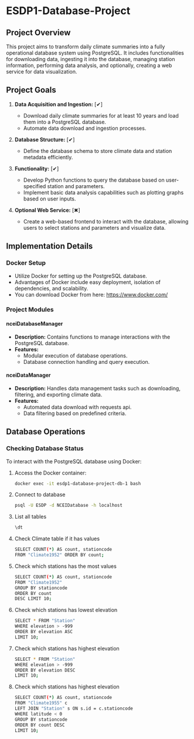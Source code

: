 # ESDP1-Database-Project

## Project Overview

This project aims to transform daily climate summaries into a fully operational database system using PostgreSQL. It
includes functionalities for downloading data, ingesting it into the database, managing station information, performing
data analysis, and optionally, creating a web service for data visualization.

## Project Goals

1. **Data Acquisition and Ingestion:** [✔]

    - Download daily climate summaries for at least 10 years and load them into a PostgreSQL database.
    - Automate data download and ingestion processes.

2. **Database Structure:** [✔]

    - Define the database schema to store climate data and station metadata efficiently.

3. **Functionality:** [✔]

    - Develop Python functions to query the database based on user-specified station and parameters.
    - Implement basic data analysis capabilities such as plotting graphs based on user inputs.

4. **Optional Web Service:** [✖]
    - Create a web-based frontend to interact with the database, allowing users to select stations and parameters and
      visualize data.

## Implementation Details

### Docker Setup

- Utilize Docker for setting up the PostgreSQL database.
- Advantages of Docker include easy deployment, isolation of dependencies, and scalability.
- You can download Docker from here: https://www.docker.com/

### Project Modules

#### nceiDatabaseManager

- **Description:** Contains functions to manage interactions with the PostgreSQL database.
- **Features:**
    - Modular execution of database operations.
    - Database connection handling and query execution.

#### nceiDataManager

- **Description:** Handles data management tasks such as downloading, filtering, and exporting climate data.
- **Features:**
    - Automated data download with requests api.
    - Data filtering based on predefined criteria.

## Database Operations

### Checking Database Status

To interact with the PostgreSQL database using Docker:

1. Access the Docker container:
   ```bash
   docker exec -it esdp1-database-project-db-1 bash
   ```
2. Connect to database
   ```bash
   psql -U ESDP -d NCEIDatabase -h localhost
   ```
3. List all tables
   ```bash
   \dt
   ```
4. Check Climate table if it has values
   ```bash
   SELECT COUNT(*) AS count, stationcode
   FROM "Climate1952" ORDER BY count;
   ```
5. Check which stations has the most values
   ```bash
   SELECT COUNT(*) AS count, stationcode
   FROM "Climate1952"
   GROUP BY stationcode
   ORDER BY count
   DESC LIMIT 10;
   ```
6. Check which stations has lowest elevation
   ```bash
   SELECT * FROM "Station"
   WHERE elevation > -999
   ORDER BY elevation ASC
   LIMIT 10;
   ```
7. Check which stations has highest elevation
   ```bash
   SELECT * FROM "Station"
   WHERE elevation > -999
   ORDER BY elevation DESC
   LIMIT 10;
   ```
8. Check which stations has highest elevation
   ```bash
   SELECT COUNT(*) AS count, stationcode
   FROM "Climate1955" c
   LEFT JOIN "Station" s ON s.id = c.stationcode
   WHERE latitude < 0
   GROUP BY stationcode
   ORDER BY count DESC
   LIMIT 10;
   ```
